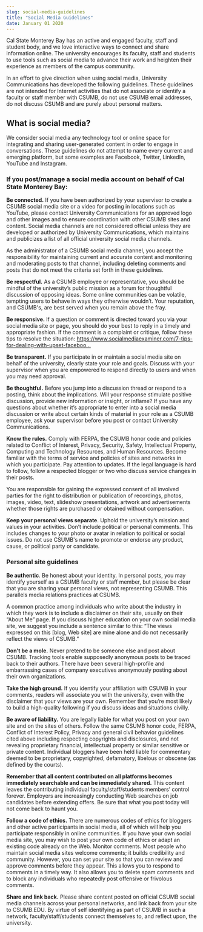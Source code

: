 ```yaml
---
slug: social-media-guidelines
title: "Social Media Guidelines"
date: January 01 2020
---
```


 
<p>
  Cal State Monterey Bay has an active and engaged faculty, staff and student
  body, and we love interactive ways to connect and share information online.
  The university encourages its faculty, staff and students to use tools such as
  social media to advance their work and heighten their experience as members of
  the campus community.
</p>
<p>
  In an effort to give direction when using social media, University
  Communications has developed the following guidelines. These guidelines are
  not intended for Internet activities that do not associate or identify a
  faculty or staff member with CSUMB, do not use CSUMB email addresses, do not
  discuss CSUMB and are purely about personal matters.
</p>
<h2>What is social media?</h2>
<p>
  We consider social media any technology tool or online space for integrating
  and sharing user&#45;generated content in order to engage in conversations.
  These guidelines do not attempt to name every current and emerging platform,
  but some examples are Facebook, Twitter, LinkedIn, YouTube and Instagram.
</p>
<h3>
  If you post/manage a social media account on behalf of Cal State Monterey Bay:
</h3>
<p>
  <strong>Be connected.</strong> If you have been authorized by your supervisor
  to create a CSUMB social media site or a video for posting in locations such
  as YouTube, please contact University Communications for an approved logo and
  other images and to ensure coordination with other CSUMB sites and content.
  Social media channels are not considered official unless they are developed or
  authorized by University Communications, which maintains and publicizes a list
  of all official university social media channels.
</p>
<p>
  As the administrator of a CSUMB social media channel, you accept the
  responsibility for maintaining current and accurate content and monitoring and
  moderating posts to that channel, including deleting comments and posts that
  do not meet the criteria set forth in these guidelines.
</p>
<p>
  <strong>Be respectful.</strong> As a CSUMB employee or representative, you
  should be mindful of the university’s public mission as a forum for thoughtful
  discussion of opposing ideas. Some online communities can be volatile,
  tempting users to behave in ways they otherwise wouldn’t. Your reputation, and
  CSUMB's, are best served when you remain above the fray.
</p>
<p>
  <strong>Be responsive.</strong> If a question or comment is directed toward
  you via your social media site or page, you should do your best to reply in a
  timely and appropriate fashion. If the comment is a complaint or critique,
  follow these tips to resolve the situation:
  <a
    href="https://www.socialmediaexaminer.com/7&#45;tips&#45;for&#45;dealing&#45;with&#45;upset&#45;facebook&#45;fans/"
    >https://www.socialmediaexaminer.com/7&#45;tips&#45;for&#45;dealing&#45;with&#45;upset&#45;faceboo...</a
  >
</p>
<p>
  <strong>Be transparent.</strong> If you participate in or maintain a social
  media site on behalf of the university, clearly state your role and goals.
  Discuss with your supervisor when you are empowered to respond directly to
  users and when you may need approval.
</p>
<p>
  <strong>Be thoughtful.</strong> Before you jump into a discussion thread or
  respond to a posting, think about the implications. Will your response
  stimulate positive discussion, provide new information or insight, or inflame?
  If you have any questions about whether it’s appropriate to enter into a
  social media discussion or write about certain kinds of material in your role
  as a CSUMB employee, ask your supervisor before you post or contact University
  Communications.
</p>
<p>
  <strong>Know the rules.</strong> Comply with FERPA, the CSUMB honor code and
  policies related to Conflict of Interest, Privacy, Security, Safety,
  Intellectual Property, Computing and Technology Resources, and Human
  Resources. Become familiar with the terms of service and policies of sites and
  networks in which you participate. Pay attention to updates. If the legal
  language is hard to follow, follow a respected blogger or two who discuss
  service changes in their posts.
</p>
<p>
  You are responsible for gaining the expressed consent of all involved parties
  for the right to distribution or publication of recordings, photos, images,
  video, text, slideshow presentations, artwork and advertisements whether those
  rights are purchased or obtained without compensation.
</p>
<p>
  <strong>Keep your personal views separate</strong>. Uphold the university’s
  mission and values in your activities. Don’t include political or personal
  comments. This includes changes to your photo or avatar in relation to
  political or social issues. Do not use CSUMB's name to promote or endorse any
  product, cause, or political party or candidate.
</p>
<h3>Personal site guidelines</h3>
<p>
  <strong>Be authentic</strong>. Be honest about your identity. In personal
  posts, you may identify yourself as a CSUMB faculty or staff member, but
  please be clear that you are sharing your personal views, not representing
  CSUMB. This parallels media relations practices at CSUMB.
</p>
<p>
  A common practice among individuals who write about the industry in which they
  work is to include a disclaimer on their site, usually on their “About Me”
  page. If you discuss higher education on your own social media site, we
  suggest you include a sentence similar to this: “The views expressed on this
  &#91;blog, Web site&#93; are mine alone and do not necessarily reflect the
  views of CSUMB.”
</p>
<p>
  <strong>Don’t be a mole.</strong> Never pretend to be someone else and post
  about CSUMB. Tracking tools enable supposedly anonymous posts to be traced
  back to their authors. There have been several high&#45;profile and
  embarrassing cases of company executives anonymously posting about their own
  organizations.
</p>
<p>
  <strong>Take the high ground.</strong> If you identify your affiliation with
  CSUMB in your comments, readers will associate you with the university, even
  with the disclaimer that your views are your own. Remember that you’re most
  likely to build a high&#45;quality following if you discuss ideas and
  situations civilly.
</p>
<p>
  <strong>Be aware of liability.</strong> You are legally liable for what you
  post on your own site and on the sites of others. Follow the same CSUMB honor
  code, FERPA, Conflict of Interest Policy, Privacy and general civil behavior
  guidelines cited above including respecting copyrights and disclosures, and
  not revealing proprietary financial, intellectual property or similar
  sensitive or private content. Individual bloggers have been held liable for
  commentary deemed to be proprietary, copyrighted, defamatory, libelous or
  obscene &#40;as defined by the courts&#41;.
</p>
<p>
  <strong
    >Remember that all content contributed on all platforms becomes immediately
    searchable and can be immediately shared.</strong
  >
  This content leaves the contributing individual faculty/staff/students
  members’ control forever. Employers are increasingly conducting Web searches
  on job candidates before extending offers. Be sure that what you post today
  will not come back to haunt you.
</p>
<p>
  <strong>Follow a code of ethics.</strong> There are numerous codes of ethics
  for bloggers and other active participants in social media, all of which will
  help you participate responsibly in online communities. If you have your own
  social media site, you may wish to post your own code of ethics or adapt an
  existing code already on the Web. Monitor comments. Most people who maintain
  social media sites welcome comments; it builds credibility and community.
  However, you can set your site so that you can review and approve comments
  before they appear. This allows you to respond to comments in a timely way. It
  also allows you to delete spam comments and to block any individuals who
  repeatedly post offensive or frivolous comments.
</p>
<p>
  <strong>Share and link back.</strong> Please share content posted on official
  CSUMB social media channels across your personal networks, and link back from
  your site to CSUMB.EDU. By virtue of self identifying as part of CSUMB in such
  a network, faculty/staff/students connect themselves to, and reflect upon, the
  university.
</p>
 
